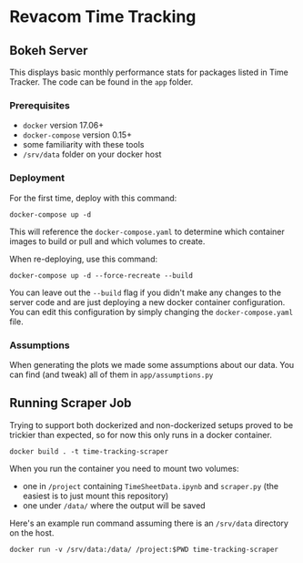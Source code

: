 # Revacom Time Tracking


## Bokeh Server
This displays basic monthly performance stats for packages listed in Time Tracker.
The code can be found in the `app` folder.

### Prerequisites

- `docker` version 17.06+
- `docker-compose` version 0.15+
- some familiarity with these tools
- `/srv/data` folder on your docker host

### Deployment
For the first time, deploy with this command:
```
docker-compose up -d
```
This will reference the `docker-compose.yaml` to determine which container images to build or pull and which volumes to create.

When re-deploying, use this command:
```
docker-compose up -d --force-recreate --build
```
You can leave out the `--build` flag if you didn't make any changes to the server code and are just deploying a new docker container configuration.
You can edit this configuration by simply changing the `docker-compose.yaml` file.

### Assumptions
When generating the plots we made some assumptions about our data.
You can find (and tweak) all of them in `app/assumptions.py`

## Running Scraper Job
Trying to support both dockerized and non-dockerized setups proved to be trickier than expected,
so for now this only runs in a docker container.
```
docker build . -t time-tracking-scraper
```
When you run the container you need to mount two volumes:

- one in `/project` containing `TimeSheetData.ipynb` and `scraper.py` (the easiest is to just mount this repository)
- one under `/data/` where the output will be saved

Here's an example run command assuming there is an `/srv/data` directory on the host.
```
docker run -v /srv/data:/data/ /project:$PWD time-tracking-scraper
```
